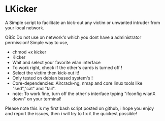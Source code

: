 # LKicker
A Simple script to facilitate an kick-out any victim or unwanted intruder from your local network.


OBS: Do not use on network's which you dont have a administrator permission!
Simple way to use,
  - chmod +x kicker
  - Kicker
  - Wait and select your favorite wlan interface
  - To work right, check if the other's cards is turned off !
  - Select the victim then kick-out it!
  - Only tested on debian based system's !
  - Core-dependencies: Aircrack-ng, nmap and core linux tools like "sed","cat" and "tail".
  - note: To work fine, turn off the other's interface typing "ifconfig wlanX down" on your terminal!

Please note this is my first bash script posted on github, i hope you enjoy and report the issues, then i will try to fix it the quickest possible!
